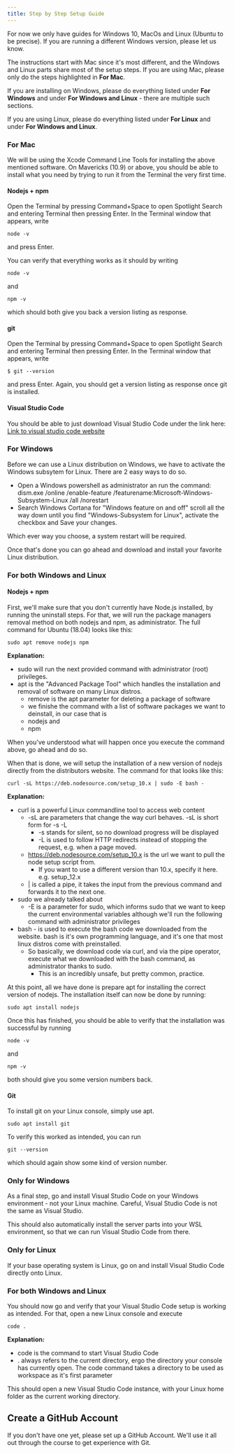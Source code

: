 ```yaml
---
title: Step by Step Setup Guide
---
```


For now we only have guides for Windows 10, MacOs and Linux (Ubuntu to be precise). If you are running
a different Windows version, please let us know.

The instructions start with Mac since it's most different, and the Windows and Linux parts share most
of the setup steps. If you are using Mac, please only do the steps highlighted in __For Mac__.

If you are installing on Windows, please do everything listed under __For Windows__
and under __For Windows and Linux__ - there are multiple such sections.

If you are using Linux, please do everything listed under __For Linux__ and under __For Windows and Linux__.

### For Mac
We will be using the Xcode Command Line Tools for installing the above mentioned software. On Mavericks (10.9) 
or above, you should be able to install what you need by trying to run it from the Terminal the very first time.

#### Nodejs + npm
Open the Terminal by pressing Command+Space to open Spotlight Search and entering Terminal then pressing Enter.
In the Terminal window that appears, write
```
node -v
```
and press Enter.

You can verify that everything works as it should by writing
```
node -v
```
and
```
npm -v
```
which should both give you back a version listing as response.

#### git
Open the Terminal by pressing Command+Space to open Spotlight Search and entering Terminal then pressing Enter.
In the Terminal window that appears, write
```
$ git --version
```
and press Enter. Again, you should get a version listing as response once git is installed.

#### Visual Studio Code
You should be able to just download Visual Studio Code under the link here:
[Link to visual studio code website](https://code.visualstudio.com/download)

### For Windows
Before we can use a Linux distribution on Windows, we have to activate the Windows subsytem for Linux. 
There are 2 easy ways to do so.

* Open a Windows powershell as administrator an run the command:
dism.exe /online /enable-feature /featurename:Microsoft-Windows-Subsystem-Linux /all /norestart
* Search Windows Cortana for "Windows feature on and off" scroll all the way down until you find 
"Windows-Subsystem for Linux", activate the checkbox and Save your changes.

Which ever way you choose, a system restart will be required.

Once that's done you can go ahead and download and install your favorite Linux distribution.

### For both Windows and Linux
#### Nodejs + npm
First, we'll make sure that you don't currently have Node.js installed, by running the uninstall
steps. For that, we will run the package managers removal method on both nodejs and npm, as 
administrator. The full command for Ubuntu (18.04) looks like this:
```
sudo apt remove nodejs npm
```
__Explanation:__
* sudo will run the next provided command with administrator (root) privileges.
* apt is the "Advanced Package Tool" which handles the installation and removal of software on many
Linux distros.
	* remove is the apt parameter for deleting a package of software
	* we finishe the command with a list of software packages we want to deinstall, in our case that is
	* nodejs and
	* npm

When you've understood what will happen once you execute the command above, go ahead and do so.

When that is done, we will setup the installation of a new version of nodejs directly from the
distributors website. The command for that looks like this:
```
curl -sL https://deb.nodesource.com/setup_10.x | sudo -E bash -
```
__Explanation:__
* curl is a powerful Linux commandline tool to access web content
	* -sL are parameters that change the way curl behaves. -sL is short form for -s -L
		* -s stands for silent, so no download progress will be displayed
		* -L is used to follow HTTP redirects instead of stopping the request, e.g. when a page moved.
	* https://deb.nodesource.com/setup_10.x is the url we want to pull the node setup script from.
		* If you want to use a different version than 10.x, specify it here. e.g. setup_12.x
	* \| is called a pipe, it takes the input from the previous command and forwards it to the next one.
* sudo we already talked about
	* -E is a parameter for sudo, which informs sudo that we want to keep the current environmental
variables although we'll run the following command with administrator privileges
* bash - is used to execute the bash code we downloaded from the website. bash is it's own
programming language, and it's one that most linux distros come with preinstalled.
	* So basically, we download code via curl, and via the pipe operator, execute what we downloaded
with the bash command, as administrator thanks to sudo.
		* This is an incredibly unsafe, but pretty common, practice.

At this point, all we have done is prepare apt for installing the correct version of nodejs. The
installation itself can now be done by running:

```
sudo apt install nodejs
```

Once this has finished, you should be able to verify that the installation was successful by running
```
node -v
```

and 
```
npm -v
```

both should give you some version numbers back.

#### Git
To install git on your Linux console, simply use apt.

```
sudo apt install git
```

To verify this worked as intended, you can run

```
git --version
```
which should again show some kind of version number.

### Only for Windows
As a final step, go and install Visual Studio Code on your Windows environment - not your Linux
machine. Careful, Visual Studio Code is not the same as Visual Studio.

This should also automatically install the server parts into your WSL environment, so that we can
run Visual Studio Code from there.

### Only for Linux
If your base operating system is Linux, go on and install Visual Studio Code directly onto Linux.

### For both Windows and Linux
You should now go and verify that your Visual Studio Code setup is working as intended. For that,
open a new Linux console and execute
```
code .
```
__Explanation:__
* code is the command to start Visual Studio Code
* . always refers to the current directory, ergo the directory your console has currently open. The
code command takes a directory to be used as workspace as it's first parameter


This should open a new Visual Studio Code instance, with your Linux home folder as the current
working directory.

## Create a GitHub Account
If you don't have one yet, please set up a GitHub Account. We'll use it all out through the course
to get experience with Git.